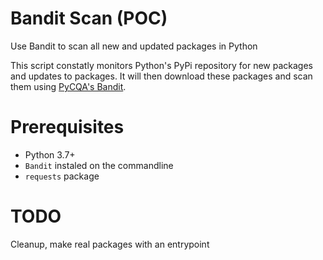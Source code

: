 # Bandit Scan (POC)
Use Bandit to scan all new and updated packages in Python

This script constatly monitors Python's PyPi repository for new packages and updates to packages.
It will then download these packages and scan them using [PyCQA's Bandit](https://github.com/PyCQA/bandit).

# Prerequisites
 - Python 3.7+
 - `Bandit` instaled on the commandline
 - `requests` package

# TODO
Cleanup, make real packages with an entrypoint
